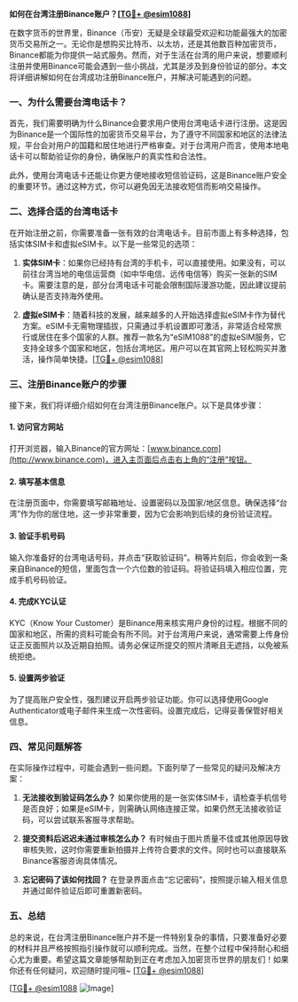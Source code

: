 **如何在台湾注册Binance账户？[[TG💪+ @esim1088](https://t.me/s/esim1088)]**

在数字货币的世界里，Binance（币安）无疑是全球最受欢迎和功能最强大的加密货币交易所之一。无论你是想购买比特币、以太坊，还是其他数百种加密货币，Binance都能为你提供一站式服务。然而，对于生活在台湾的用户来说，想要顺利注册并使用Binance可能会遇到一些小挑战，尤其是涉及到身份验证的部分。本文将详细讲解如何在台湾成功注册Binance账户，并解决可能遇到的问题。

### 一、为什么需要台湾电话卡？

首先，我们需要明确为什么Binance会要求用户使用台湾电话卡进行注册。这是因为Binance是一个国际性的加密货币交易平台，为了遵守不同国家和地区的法律法规，平台会对用户的国籍和居住地进行严格审查。对于台湾用户而言，使用本地电话卡可以帮助验证你的身份，确保账户的真实性和合法性。

此外，使用台湾电话卡还能让你更方便地接收短信验证码，这是Binance账户安全的重要环节。通过这种方式，你可以避免因无法接收短信而影响交易操作。

### 二、选择合适的台湾电话卡

在开始注册之前，你需要准备一张有效的台湾电话卡。目前市面上有多种选择，包括实体SIM卡和虚拟eSIM卡。以下是一些常见的选项：

1. **实体SIM卡**：如果你已经持有台湾的手机卡，可以直接使用。如果没有，可以前往台湾当地的电信运营商（如中华电信、远传电信等）购买一张新的SIM卡。需要注意的是，部分台湾电话卡可能会限制国际漫游功能，因此建议提前确认是否支持海外使用。

2. **虚拟eSIM卡**：随着科技的发展，越来越多的人开始选择虚拟eSIM卡作为替代方案。eSIM卡无需物理插拔，只需通过手机设置即可激活，非常适合经常旅行或居住在多个国家的人群。推荐一款名为“eSIM1088”的虚拟eSIM服务，它支持全球多个国家和地区，包括台湾地区。用户可以在其官网上轻松购买并激活，操作简单快捷。[[TG💪+ @esim1088](https://t.me/s/esim1088)]

### 三、注册Binance账户的步骤

接下来，我们将详细介绍如何在台湾注册Binance账户。以下是具体步骤：

#### 1. 访问官方网站

打开浏览器，输入Binance的官方网址：[www.binance.com](http://www.binance.com)，进入主页面后点击右上角的“注册”按钮。

#### 2. 填写基本信息

在注册页面中，你需要填写邮箱地址、设置密码以及国家/地区信息。确保选择“台湾”作为你的居住地，这一步非常重要，因为它会影响到后续的身份验证流程。

#### 3. 验证手机号码

输入你准备好的台湾电话号码，并点击“获取验证码”。稍等片刻后，你会收到一条来自Binance的短信，里面包含一个六位数的验证码。将验证码填入相应位置，完成手机号码验证。

#### 4. 完成KYC认证

KYC（Know Your Customer）是Binance用来核实用户身份的过程。根据不同的国家和地区，所需的资料可能会有所不同。对于台湾用户来说，通常需要上传身份证正反面照片以及近期自拍照。请务必保证所提交的照片清晰且无遮挡，以免被系统拒绝。

#### 5. 设置两步验证

为了提高账户安全性，强烈建议开启两步验证功能。你可以选择使用Google Authenticator或电子邮件来生成一次性密码。设置完成后，记得妥善保管好相关信息。

### 四、常见问题解答

在实际操作过程中，可能会遇到一些问题。下面列举了一些常见的疑问及解决方案：

1. **无法接收到验证码怎么办？**
   如果你使用的是一张实体SIM卡，请检查手机信号是否良好；如果是eSIM卡，则需确认网络连接正常。如果仍然无法接收验证码，可以尝试联系客服寻求帮助。

2. **提交资料后迟迟未通过审核怎么办？**
   有时候由于图片质量不佳或其他原因导致审核失败，这时你需要重新拍摄并上传符合要求的文件。同时也可以直接联系Binance客服咨询具体情况。

3. **忘记密码了该如何找回？**
   在登录界面点击“忘记密码”，按照提示输入相关信息并通过邮件验证后即可重置新密码。

### 五、总结

总的来说，在台湾注册Binance账户并不是一件特别复杂的事情，只要准备好必要的材料并且严格按照指引操作就可以顺利完成。当然，在整个过程中保持耐心和细心尤为重要。希望这篇文章能够帮助到正在考虑加入加密货币世界的朋友们！如果你还有任何疑问，欢迎随时提问哦~ [[TG💪+ @esim1088](https://t.me/s/esim1088)]

[[TG💪+ @esim1088](https://t.me/s/esim1088) ![Image](https://i.postimg.cc/4NQfJmqS/Snipaste-2025-05-13-00-14-12.png)]